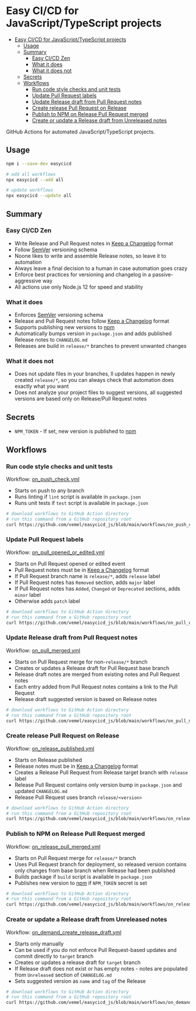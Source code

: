 # Easy CI/CD for JavaScript/TypeScript projects

- [Easy CI/CD for JavaScript/TypeScript projects](#easy-cicd-for-javascripttypescript-projects)
  - [Usage](#usage)
  - [Summary](#summary)
    - [Easy CI/CD Zen](#easy-cicd-zen)
    - [What it does](#what-it-does)
    - [What it does not](#what-it-does-not)
  - [Secrets](#secrets)
  - [Workflows](#workflows)
    - [Run code style checks and unit tests](#run-code-style-checks-and-unit-tests)
    - [Update Pull Request labels](#update-pull-request-labels)
    - [Update Release draft from Pull Request notes](#update-release-draft-from-pull-request-notes)
    - [Create release Pull Request on Release](#create-release-pull-request-on-release)
    - [Publish to NPM on Release Pull Request merged](#publish-to-npm-on-release-pull-request-merged)
    - [Create or update a Release draft from Unreleased notes](#create-or-update-a-release-draft-from-unreleased-notes)

GitHub Actions for automated JavaScript/TypeScript projects.

## Usage

```bash
npm i --save-dev easycicd

# add all workflows
npx easycicd --add all

# update workflows
npx easycicd --update all
```

## Summary

### Easy CI/CD Zen

- Write Release and Pull Request notes in [Keep a Changelog](https://keepachangelog.com/en/1.0.0/) format
- Follow [SemVer](https://semver.org/) versioning schema
- Noone likes to write and assemble Release notes, so leave it to automation
- Always leave a final decision to a human in case automation goes crazy
- Enforce best practices for versioning and changelog in a passive-aggressive way
- All actions use only Node.js 12 for speed and stability

### What it does

- Enforces [SemVer](https://semver.org/) versioning schema
- Release and Pull Request notes follow [Keep a Changelog](https://keepachangelog.com/en/1.0.0/) format
- Supports publishing new versions to [npm](https://www.npmjs.com/)
- Automatically bumps version in `package.json` and adds published Release notes to `CHANGELOG.md`
- Releases are build in `release/*` branches to prevent unwanted changes 

### What it does not

- Does not update files in your branches, ll updates happen in newly created `release/*`,
  so you can always check that automation does exactly what you want
- Does not analyze your project files to suggest versions, all suggested versions are based
  only on Release/Pull Request notes

## Secrets

- `NPM_TOKEN` - If set, new version is published to [npm](https://www.npmjs.com/)

## Workflows

### Run code style checks and unit tests

Workflow: [on_push_check.yml](workflows/on_push_check.yml)

- Starts on push to any branch
- Runs linting if `lint` script is available in `package.json`
- Runs unit tests if `test` script is available in `package.json`

```bash
# download workflows to GitHub Action directory
# run this command from a GitHub repository root
curl https://github.com/vemel/easycicd_js/blob/main/workflows/on_push_check.yml -o .github/workflows/on_push_check.yml
```

### Update Pull Request labels

Workflow: [on_pull_opened_or_edited.yml](./workflows/on_pull_opened_or_edited.yml)

- Starts on Pull Request opened or edited event
- Pull Request notes must be in [Keep a Changelog](https://keepachangelog.com/en/1.0.0/) format
- If Pull Request branch name is `release/*`, adds `release` label
- If Pull Request notes has `Removed` section, adds `major` label
- If Pull Request notes has `Added`, `Changed` or `Deprecated` sections, adds `minor` label
- Otherwise adds `patch` label

```bash
# download workflows to GitHub Action directory
# run this command from a GitHub repository root
curl https://github.com/vemel/easycicd_js/blob/main/workflows/on_pull_opened_or_edited.yml -o .github/workflows/on_pull_opened_or_edited.yml
```

### Update Release draft from Pull Request notes

Workflow: [on_pull_merged.yml](./workflows/on_pull_merged.yml)

- Starts on Pull Request merge for non-`release/*` branch
- Creates or updates a Release draft for Pull Request base branch
- Release draft notes are merged from existing notes and Pull Request notes
- Each entry added from Pull Request notes contains a link to the Pull Request 
- Release draft suggested version is based on Release notes

```bash
# download workflows to GitHub Action directory
# run this command from a GitHub repository root
curl https://github.com/vemel/easycicd_js/blob/main/workflows/on_pull_merged.yml -o .github/workflows/on_pull_merged.yml
```

### Create release Pull Request on Release

Workflow: [on_release_published.yml](./workflows/on_release_published.yml)

- Starts on Release published
- Release notes must be in [Keep a Changelog](https://keepachangelog.com/en/1.0.0/) format
- Creates a Release Pull Request from Release target branch with `release` label
- Release Pull Request contains only version bump in `package.json` and updated `CHANGELOG.md`
- Release Pull Request uses branch `release/<version>`

```bash
# download workflows to GitHub Action directory
# run this command from a GitHub repository root
curl https://github.com/vemel/easycicd_js/blob/main/workflows/on_release_published.yml -o .github/workflows/on_release_published.yml
```

### Publish to NPM on Release Pull Request merged

Workflow: [on_release_pull_merged.yml](./workflows/on_release_pull_merged.yml)

- Starts on Pull Request merge for `release/*` branch
- Uses Pull Request branch for deployment, so released version contains only changes
  from base branch when Release had been published
- Builds package if `build` script is available in `package.json`
- Publishes new version to [npm](https://www.npmjs.com/) if `NPM_TOKEN` secret is set

```bash
# download workflows to GitHub Action directory
# run this command from a GitHub repository root
curl https://github.com/vemel/easycicd_js/blob/main/workflows/on_release_pull_merged.yml -o .github/workflows/on_release_pull_merged.yml
```

### Create or update a Release draft from Unreleased notes

Workflow: [on_demand_create_release_draft.yml](./workflows/on_demand_create_release_draft.yml)

- Starts only manually
- Can be used if you do not enforce Pull Request-based updates and commit directly to `target` branch
- Creates or updates a release draft for `target` branch
- If Release draft does not exist or has empty notes - notes are populated from `Unreleased` section of `CHANGELOG.md`
- Sets suggested version as `name` and `tag` of the Release

```bash
# download workflows to GitHub Action directory
# run this command from a GitHub repository root
curl https://github.com/vemel/easycicd_js/blob/main/workflows/on_demand_create_release_draft.yml -o .github/workflows/on_demand_create_release_draft.yml
```
